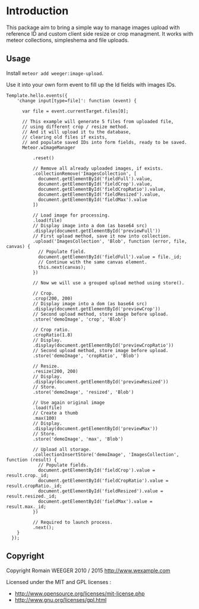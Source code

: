 Introduction
============
This package aim to bring a simple way to manage images upload with reference ID and custom client side resize or crop managment. It works with meteor collections, simpleshema and file uploads.

Usage
-----
Install `meteor add weeger:image-upload`.

Use it into your own form event to fill up the Id fields with images IDs.

    Template.hello.events({
        'change input[type=file]': function (event) {

          var file = event.currentTarget.files[0];

          // This example will generate 5 files from uploaded file,
          // using different crop / resize method.
          // And it will upload it tu the database,
          // clearing old files if exists,
          // and populate saved IDs into form fields, ready to be saved.
          Meteor.wImageManager

              .reset()

              // Remove all already uploaded images, if exists.
              .collectionRemove('ImagesCollection', [
                document.getElementById('fieldFull').value,
                document.getElementById('fieldCrop').value,
                document.getElementById('fieldCropRatio').value,
                document.getElementById('fieldResized').value,
                document.getElementById('fieldMax').value
              ])

              // Load image for processing.
              .load(file)
              // Display image into a dom (as base64 src)
              .display(document.getElementById('previewFull'))
              // First upload method, save it now into collection.
              .upload('ImagesCollection', 'Blob', function (error, file, canvas) {
                // Populate field.
                document.getElementById('fieldFull').value = file._id;
                // Continue with the same canvas element.
                this.next(canvas);
              })

              // Now we will use a grouped upload method using store().

              // Crop.
              .crop(200, 200)
              // Display image into a dom (as base64 src)
              .display(document.getElementById('previewCrop'))
              // Second upload method, store image before upload.
              .store('demoImage', 'crop', 'Blob')

              // Crop ratio.
              .cropRatio(1.8)
              // Display.
              .display(document.getElementById('previewCropRatio'))
              // Second upload method, store image before upload.
              .store('demoImage', 'cropRatio', 'Blob')

              // Resize.
              .resize(200, 200)
              // Display.
              .display(document.getElementById('previewResized'))
              // Store.
              .store('demoImage', 'resized', 'Blob')

              // Use again original image
              .load(file)
              // Create a thumb
              .max(100)
              // Display.
              .display(document.getElementById('previewMax'))
              // Store.
              .store('demoImage', 'max', 'Blob')

              // Upload all storage.
              .collectionInsertStore('demoImage', 'ImagesCollection', function (result) {
                // Populate fields.
                document.getElementById('fieldCrop').value = result.crop._id;
                document.getElementById('fieldCropRatio').value = result.cropRatio._id;
                document.getElementById('fieldResized').value = result.resized._id;
                document.getElementById('fieldMax').value = result.max._id;
              })

              // Required to launch process.
              .next();
        }
      });



Copyright
---------
Copyright Romain WEEGER 2010 / 2015
http://www.wexample.com

Licensed under the MIT and GPL licenses :

 - http://www.opensource.org/licenses/mit-license.php
 - http://www.gnu.org/licenses/gpl.html
